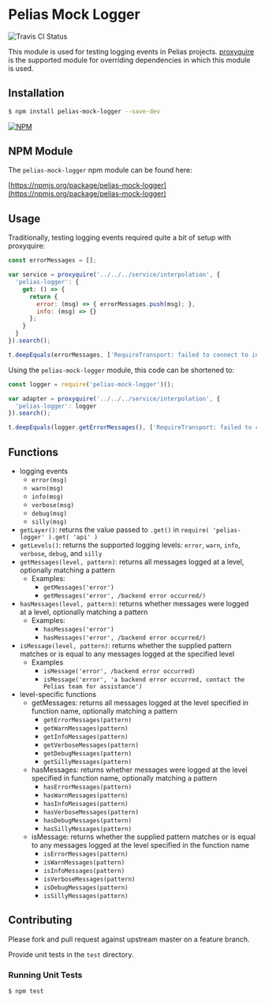# Pelias Mock Logger

![Travis CI Status](https://travis-ci.org/pelias/mock-logger.svg)

This module is used for testing logging events in Pelias projects.  [proxyquire](https://www.npmjs.com/package/proxyquire)
is the supported module for overriding dependencies in which this module is used.  

## Installation

```bash
$ npm install pelias-mock-logger --save-dev
```

[![NPM](https://nodei.co/npm/pelias-mock-logger.png?downloads=true&stars=true)](https://nodei.co/npm/pelias-mock-logger)

## NPM Module

The `pelias-mock-logger` npm module can be found here:

[https://npmjs.org/package/pelias-mock-logger](https://npmjs.org/package/pelias-mock-logger)

## Usage

Traditionally, testing logging events required quite a bit of setup with proxyquire:

```javascript
const errorMessages = [];

var service = proxyquire('../../../service/interpolation', {
  'pelias-logger': {
    get: () => {
      return {
        error: (msg) => { errorMessages.push(msg); },
        info: (msg) => {}
      };
    }
  }
}).search();

t.deepEquals(errorMessages, ['RequireTransport: failed to connect to interpolation service']);
```

Using the `pelias-mock-logger` module, this code can be shortened to:

```javascript
const logger = require('pelias-mock-logger')();

var adapter = proxyquire('../../../service/interpolation', {
  'pelias-logger': logger
}).search();

t.deepEquals(logger.getErrorMessages(), ['RequireTransport: failed to connect to interpolation service']);
```

## Functions

* logging events
  * `error(msg)`
  * `warn(msg)`
  * `info(msg)`
  * `verbose(msg)`
  * `debug(msg)`
  * `silly(msg)`
* `getLayer()`: returns the value passed to `.get()` in `require( 'pelias-logger' ).get( 'api' )`
* `getLevels()`: returns the supported logging levels: `error`, `warn`, `info`, `verbose`, `debug`, and `silly`
* `getMessages(level, pattern)`: returns all messages logged at a level, optionally matching a pattern
  * Examples:
    * `getMessages('error')`
    * `getMessages('error', /backend error occurred/)`
* `hasMessages(level, pattern)`: returns whether messages were logged at a level, optionally matching a pattern
  * Examples:
    * `hasMessages('error')`
    * `hasMessages('error', /backend error occurred/)`
* `isMessage(level, pattern)`: returns whether the supplied pattern matches or is equal to any messages logged at the specified level
  * Examples
    * `isMessage('error', /backend error occurred)`
    * `isMessage('error', 'a backend error occurred, contact the Pelias team for assistance')`
* level-specific functions
  * getMessages: returns all messages logged at the level specified in function name, optionally matching a pattern
    * `getErrorMessages(pattern)`
    * `getWarnMessages(pattern)`
    * `getInfoMessages(pattern)`
    * `getVerboseMessages(pattern)`
    * `getDebugMessages(pattern)`
    * `getSillyMessages(pattern)`
  * hasMessages: returns whether messages were logged at the level specified in function name, optionally matching a pattern
    * `hasErrorMessages(pattern)`
    * `hasWarnMessages(pattern)`
    * `hasInfoMessages(pattern)`
    * `hasVerboseMessages(pattern)`
    * `hasDebugMessages(pattern)`
    * `hasSillyMessages(pattern)`
  * isMessage: returns whether the supplied pattern matches or is equal to any messages logged at the level specified in the function name
    * `isErrorMessages(pattern)`
    * `isWarnMessages(pattern)`
    * `isInfoMessages(pattern)`
    * `isVerboseMessages(pattern)`
    * `isDebugMessages(pattern)`
    * `isSillyMessages(pattern)`

## Contributing

Please fork and pull request against upstream master on a feature branch.

Provide unit tests in the `test` directory.

### Running Unit Tests

```bash
$ npm test
```
